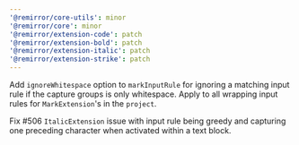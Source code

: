```yaml
---
'@remirror/core-utils': minor
'@remirror/core': minor
'@remirror/extension-code': patch
'@remirror/extension-bold': patch
'@remirror/extension-italic': patch
'@remirror/extension-strike': patch
---
```


Add `ignoreWhitespace` option to `markInputRule` for ignoring a matching input rule if the capture groups is only whitespace. Apply to all wrapping input rules for `MarkExtension`'s in the `project`.

Fix #506 `ItalicExtension` issue with input rule being greedy and capturing one preceding character when activated within a text block.
